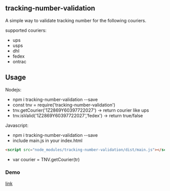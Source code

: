 ## tracking-number-validation


A simple way to validate tracking number for the following couriers.

supported couriers:
- ups
- usps
- dhl
- fedex
- ontrac


## Usage

Nodejs:
- npm i tracking-number-validation --save
- const tnv = require('tracking-number-validation')
- tnv.getCourier('1Z2869Y60397722027') -> return courier like ups
- tnv.isValid('1Z2869Y60397722027','fedex') -> return true/false

Javascript:
- npm i tracking-number-validation --save
- include main.js in your index.html
```html
<script src="node_modules/tracking-number-validation/dist/main.js"></script>
```
- var courier = TNV.getCourier(tr)

### Demo

[link](https://niradler.github.io/tracking-number-validation/)
